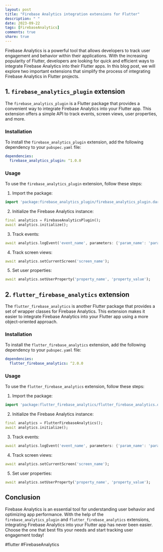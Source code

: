 ```yaml
---
layout: post
title: "Firebase Analytics integration extensions for Flutter"
description: " "
date: 2023-09-22
tags: [FirebaseAnalytics]
comments: true
share: true
---
```


Firebase Analytics is a powerful tool that allows developers to track user engagement and behavior within their applications. With the increasing popularity of Flutter, developers are looking for quick and efficient ways to integrate Firebase Analytics into their Flutter apps. In this blog post, we will explore two important extensions that simplify the process of integrating Firebase Analytics in Flutter projects.

## 1. `firebase_analytics_plugin` extension

The `firebase_analytics_plugin` is a Flutter package that provides a convenient way to integrate Firebase Analytics into your Flutter app. This extension offers a simple API to track events, screen views, user properties, and more.

### Installation

To install the `firebase_analytics_plugin` extension, add the following dependency to your `pubspec.yaml` file:

```yaml
dependencies:
  firebase_analytics_plugin: ^1.0.0
```

### Usage

To use the `firebase_analytics_plugin` extension, follow these steps:

1. Import the package:

```dart
import 'package:firebase_analytics_plugin/firebase_analytics_plugin.dart';
```

2. Initialize the Firebase Analytics instance:

```dart
final analytics = FirebaseAnalyticsPlugin();
await analytics.initialize();
```

3. Track events:

```dart
await analytics.logEvent('event_name', parameters: {'param_name': 'param_value'});
```

4. Track screen views:

```dart
await analytics.setCurrentScreen('screen_name');
```

5. Set user properties:

```dart
await analytics.setUserProperty('property_name', 'property_value');
```

## 2. `flutter_firebase_analytics` extension

The `flutter_firebase_analytics` is another Flutter package that provides a set of wrapper classes for Firebase Analytics. This extension makes it easier to integrate Firebase Analytics into your Flutter app using a more object-oriented approach.

### Installation

To install the `flutter_firebase_analytics` extension, add the following dependency to your `pubspec.yaml` file:

```yaml
dependencies:
  flutter_firebase_analytics: ^2.0.0
```

### Usage

To use the `flutter_firebase_analytics` extension, follow these steps:

1. Import the package:

```dart
import 'package:flutter_firebase_analytics/flutter_firebase_analytics.dart';
```

2. Initialize the Firebase Analytics instance:

```dart
final analytics = FlutterFirebaseAnalytics();
await analytics.initialize();
```

3. Track events:

```dart
await analytics.logEvent('event_name', parameters: {'param_name': 'param_value'});
```

4. Track screen views:

```dart
await analytics.setCurrentScreen('screen_name');
```

5. Set user properties:

```dart
await analytics.setUserProperty('property_name', 'property_value');
```

## Conclusion

Firebase Analytics is an essential tool for understanding user behavior and optimizing app performance. With the help of the `firebase_analytics_plugin` and `flutter_firebase_analytics` extensions, integrating Firebase Analytics into your Flutter app has never been easier. Choose the one that best fits your needs and start tracking user engagement today!

#flutter #FirebaseAnalytics
